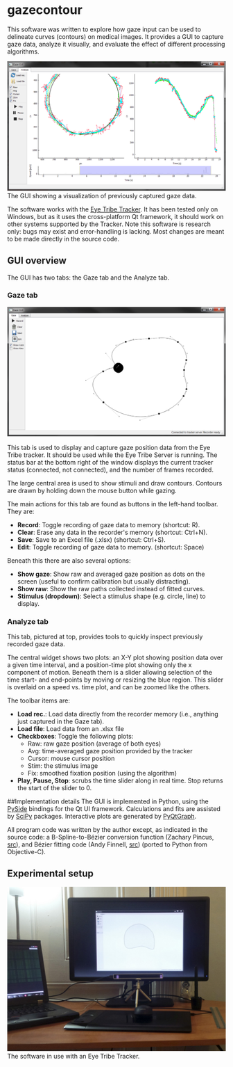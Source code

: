 # gazecontour

This software was written to explore how gaze input can be used to delineate curves (contours) on medical images.
It provides a GUI to capture gaze data, analyze it visually, and evaluate the effect of different processing algorithms.


![Screenshot of software showing gaze analysis](/img/gui_analyze.png)
The GUI showing a visualization of previously captured gaze data.

The software works with the [Eye Tribe Tracker](http://theeyetribe.com).
It has been tested only on Windows, but as it uses the cross-platform Qt framework, it should work on other systems supported by the Tracker.
Note this software is research only: bugs may exist and error-handling is lacking.
Most changes are meant to be made directly in the source code.


## GUI overview
The GUI has two tabs: the Gaze tab and the Analyze tab.

### Gaze tab
![Screenshot of software showing gaze capture](/img/gui_capture.png)

This tab is used to display and capture gaze position data from the Eye Tribe tracker. It should be used while the Eye Tribe Server is running. The status bar at the bottom right of the window displays the current tracker status (connected, not connected), and the number of frames recorded.

The large central area is used to show stimuli and draw contours. Contours are drawn by holding down the mouse button while gazing.

The main actions for this tab are found as buttons in the left-hand toolbar. They are:

* **Record**: Toggle recording of gaze data to memory (shortcut: R).
* **Clear**: Erase any data in the recorder's memory (shortcut: Ctrl+N).
* **Save**: Save to an Excel file  (.xlsx) (shortcut: Ctrl+S).
* **Edit**: Toggle recording of gaze data to memory. (shortcut: Space)

Beneath this there are also several options:

* **Show gaze**: Show raw and averaged gaze position as dots on the screen (useful to confirm calibration but usually distracting).
* **Show raw**: Show the raw paths collected instead of fitted curves.
* **Stimulus (dropdown)**: Select a stimulus shape (e.g. circle, line) to display.


### Analyze tab

This tab, pictured at top, provides tools to quickly inspect previously recorded gaze data.

The central widget shows two plots: an X-Y plot showing position data over a given time interval, and a position-time plot showing only the x component of motion. Beneath them is a slider allowing selection of the time start- and end-points by moving or resizing the blue region. This slider is overlaid on a speed vs. time plot, and can be zoomed like the others.

The toolbar items are:
* **Load rec.**: Load data directly from the recorder memory (i.e., anything just captured in the Gaze tab).
* **Load file**: Load data from an .xlsx file
* **Checkboxes**: Toggle the following plots:
    * Raw: raw gaze position (average of both eyes)
    * Avg: time-averaged gaze position provided by the tracker
    * Cursor: mouse cursor position
    * Stim: the stimulus image
    * Fix: smoothed fixation position (using the algorithm)
* **Play, Pause, Stop**: scrubs the time slider along in real time. Stop returns the start of the slider to 0.


##Implementation details
The GUI is implemented in Python, using the [PySide](http://wiki.qt.io/Pyside) bindings for the Qt UI framework.
Calculations and fits are assisted by [SciPy](http://www.scipy.org/) packages.
Interactive plots are generated by [PyQtGraph](http://pyqtgraph.org/).

All program code was written by the author except, as indicated in the source code:
a B-Spline-to-Bézier conversion function (Zachary Pincus, [src](http://mail.scipy.org/pipermail/scipy-dev/2007-February/006651.html)),
and Bézier fitting code (Andy Finnell, [src](http://losingfight.com/blog/2011/05/31/how-to-implement-a-vector-brush/)) (ported to Python from Objective-C). 

## Experimental setup
![Photo of a computer running the software with an Eye Tribe Tracker connected](img/setup_photo.jpg)
The software in use with an Eye Tribe Tracker.


